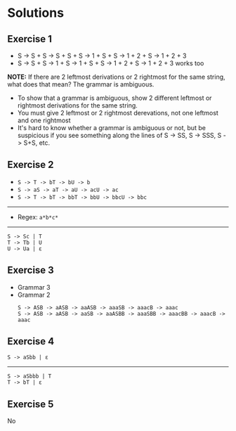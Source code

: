 # Solutions

## Exercise 1

- S -> S + S -> S + S + S -> 1 + S + S -> 1 + 2 + S -> 1 + 2 + 3
- S -> S + S -> 1 + S -> 1 + S + S -> 1 + 2 + S -> 1 + 2 + 3 works too

**NOTE:** If there are 2 leftmost derivations or 2 rightmost for the same string, what does that mean? The grammar is ambiguous.

- To show that a grammar is ambiguous, show 2 different leftmost or rightmost derivations for the same string.
- You must give 2 leftmost or 2 rightmost derevations, not one leftmost and one rightmost
- It's hard to know whether a grammar is ambiguous or not, but be suspicious if you see something along the lines of S -> SS, S -> SSS, S -> S+S, etc.

## Exercise 2

- `S -> T -> bT -> bU -> b`
- `S -> aS -> aT -> aU -> acU -> ac`
- `S -> T -> bT -> bbT -> bbU -> bbcU -> bbc`

---

- Regex: `a*b*c*`

---

```
S -> Sc | T
T -> Tb | U
U -> Ua | ε
```

## Exercise 3

- Grammar 3
- Grammar 2
  ```
  S -> ASB -> aASB -> aaASB -> aaaSB -> aaacB -> aaac
  S -> ASB -> aASB -> aaSB -> aaASBB -> aaaSBB -> aaacBB -> aaacB -> aaac
  ```

## Exercise 4

```
S -> aSbb | ε
```

---

```
S -> aSbbb | T
T -> bT | ε
```

## Exercise 5

No
